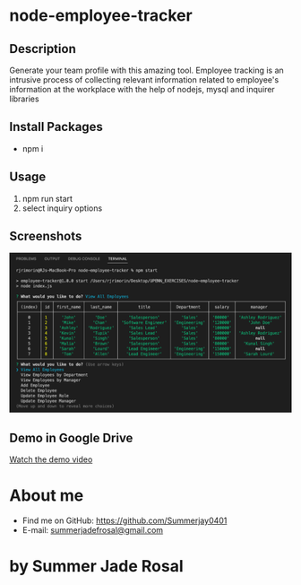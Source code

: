 # node-employee-tracker

## Description

Generate your team profile with this amazing tool.
Employee tracking is an intrusive process of collecting relevant information related to employee's information at the workplace with the help of nodejs, mysql and inquirer libraries

## Install Packages

- npm i

## Usage

1. npm run start
2. select inquiry options

## Screenshots

![Screenshot](./assets/screenshots/Screen%20Shot%202022-09-03%20at%208.29.53%20PM.png)

## Demo in Google Drive

[Watch the demo video](https://drive.google.com/file/d/1SDIhKuXWaIlomq7gQlojoiZ1ChL76IA3/view?usp=sharing)

# About me

- Find me on GitHub: https://github.com/Summerjay0401
- E-mail: summerjadefrosal@gmail.com

# by Summer Jade Rosal
